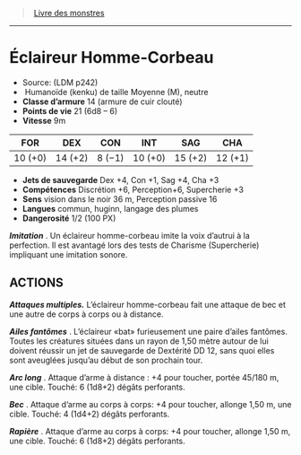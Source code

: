 ﻿> [Livre des monstres](tome_of_beasts.md)

---

# Éclaireur Homme-Corbeau

- Source: (LDM p242)
-  Humanoïde (kenku) de taille Moyenne (M), neutre
- **Classe d’armure** 14 (armure de cuir clouté)
- **Points de vie** 21 (6d8 – 6)
- **Vitesse** 9m

|FOR|DEX|CON|INT|SAG|CHA|
|---|---|---|---|---|---|
|10 (+0)|14 (+2)|8 (−1)|10 (+0)|15 (+2)|12 (+1)|

- **Jets de sauvegarde** Dex +4, Con +1, Sag +4, Cha +3
- **Compétences** Discrétion +6, Perception+6, Supercherie +3
- **Sens** vision dans le noir 36 m, Perception passive 16
- **Langues** commun, huginn, langage des plumes
- **Dangerosité** 1/2 (100 PX)

**_Imitation_** . Un éclaireur homme-corbeau imite la voix d’autrui à la perfection. Il est avantagé lors des tests de Charisme (Supercherie) impliquant une imitation sonore.

## ACTIONS

**_Attaques multiples._** L’éclaireur homme-corbeau fait une attaque de bec et une autre de corps à corps ou à distance.

**_Ailes fantômes_** . L’éclaireur «bat» furieusement une paire d’ailes fantômes. Toutes les créatures situées dans un rayon de 1,50 mètre autour de lui doivent réussir un jet de sauvegarde de Dextérité DD 12, sans quoi elles sont aveuglées jusqu’au début de son prochain tour.

**_Arc long_** . Attaque d’arme à distance : +4 pour toucher, portée 45/180 m, une cible. Touché: 6 (1d8+2) dégâts perforants.

**_Bec_** . Attaque d’arme au corps à corps: +4 pour toucher, allonge 1,50 m, une cible. Touché: 4 (1d4+2) dégâts perforants.

**_Rapière_** . Attaque d’arme au corps à corps: +4 pour toucher, allonge 1,50 m, une cible. Touché: 6 (1d8+2) dégâts perforants.

